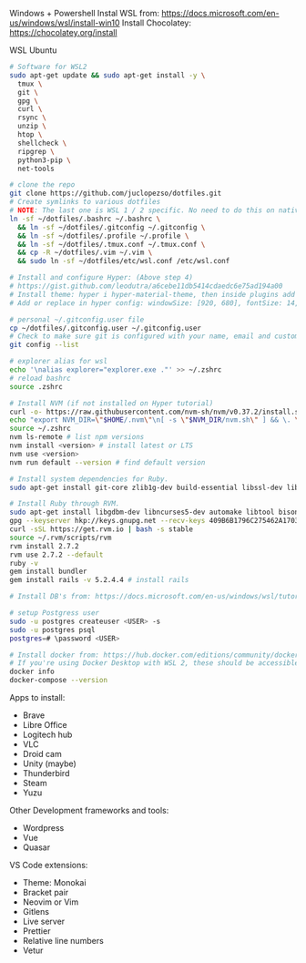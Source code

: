 Windows + Powershell
Instal WSL from: https://docs.microsoft.com/en-us/windows/wsl/install-win10
Install Chocolatey: https://chocolatey.org/install

WSL Ubuntu
```sh
# Software for WSL2
sudo apt-get update && sudo apt-get install -y \
  tmux \
  git \
  gpg \
  curl \
  rsync \
  unzip \
  htop \
  shellcheck \
  ripgrep \
  python3-pip \
  net-tools 

# clone the repo
git clone https://github.com/juclopezso/dotfiles.git
# Create symlinks to various dotfiles
# NOTE: The last one is WSL 1 / 2 specific. No need to do this on native Linux.
ln -sf ~/dotfiles/.bashrc ~/.bashrc \
  && ln -sf ~/dotfiles/.gitconfig ~/.gitconfig \
  && ln -sf ~/dotfiles/.profile ~/.profile \
  && ln -sf ~/dotfiles/.tmux.conf ~/.tmux.conf \
  && cp -R ~/dotfiles/.vim ~/.vim \
  && sudo ln -sf ~/dotfiles/etc/wsl.conf /etc/wsl.conf

# Install and configure Hyper: (Above step 4) 
# https://gist.github.com/leodutra/a6cebe11db5414cdaedc6e75ad194a00
# Install theme: hyper i hyper-material-theme, then inside plugins add "hyper-material-theme"
# Add or replace in hyper config: windowSize: [920, 680], fontSize: 14, 

# personal ~/.gitconfig.user file
cp ~/dotfiles/.gitconfig.user ~/.gitconfig.user
# Check to make sure git is configured with your name, email and custom settings.
git config --list

# explorer alias for wsl
echo '\nalias explorer="explorer.exe ."' >> ~/.zshrc
# reload bashrc
source .zshrc

# Install NVM (if not installed on Hyper tutorial)
curl -o- https://raw.githubusercontent.com/nvm-sh/nvm/v0.37.2/install.sh | bash
echo "export NVM_DIR=\"$HOME/.nvm\"\n[ -s \"$NVM_DIR/nvm.sh\" ] && \. \"$NVM_DIR/nvm.sh\"\n[ -s \"$NVM_DIR/bash_completion\" ] && \. \"$NVM_DIR/bash_completion\"" >> ~/.zshrc
source ~/.zshrc
nvm ls-remote # list npm versions
nvm install <version> # install latest or LTS
nvm use <version>
nvm run default --version # find default version

# Install system dependencies for Ruby.
sudo apt-get install git-core zlib1g-dev build-essential libssl-dev libreadline-dev libyaml-dev libsqlite3-dev sqlite3 libxml2-dev libxslt1-dev libcurl4-openssl-dev software-properties-common libffi-dev nodejs yarn

# Install Ruby through RVM.
sudo apt-get install libgdbm-dev libncurses5-dev automake libtool bison libffi-dev
gpg --keyserver hkp://keys.gnupg.net --recv-keys 409B6B1796C275462A1703113804BB82D39DC0E3 7D2BAF1CF37B13E2069D6956105BD0E739499BDB
curl -sSL https://get.rvm.io | bash -s stable
source ~/.rvm/scripts/rvm
rvm install 2.7.2
rvm use 2.7.2 --default
ruby -v
gem install bundler
gem install rails -v 5.2.4.4 # install rails

# Install DB's from: https://docs.microsoft.com/en-us/windows/wsl/tutorials/wsl-database

# setup Postgress user
sudo -u postgres createuser <USER> -s
sudo -u postgres psql
postgres=# \password <USER>

# Install docker from: https://hub.docker.com/editions/community/docker-ce-desktop-windows/
# If you're using Docker Desktop with WSL 2, these should be accessible too.
docker info
docker-compose --version

```

Apps to install:
- Brave
- Libre Office
- Logitech hub
- VLC
- Droid cam
- Unity (maybe)
- Thunderbird
- Steam
- Yuzu

Other Development frameworks and tools:
- Wordpress
- Vue
- Quasar

VS Code extensions:
- Theme: Monokai
- Bracket pair
- Neovim or Vim
- Gitlens
- Live server
- Prettier
- Relative line numbers
- Vetur
